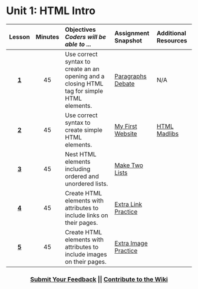 # Unit 1: HTML Intro
|Lesson|Minutes|Objectives <br> *Coders will be able to ...*|Assignment Snapshot|Additional Resources|
|:-------:|:-------:|:-------|:-------|:-------|
|[**1**](https://docs.google.com/presentation/d/1HzOopTuIW7pD7YcoOloa199e1A_aq3DbAlkx8pePZvA/edit?usp=sharing)|45| Use correct syntax to create an an opening and a closing HTML tag for simple HTML elements. |[Paragraphs Debate](https://bit.ly/u1l1assignment)|N/A|
|[**2**](https://docs.google.com/presentation/d/1wRO99vG8nxiCPqQ_zUtmuttX5FDvQBkBAmWkUn4OQAA/edit?usp=sharing)|45|Use correct syntax to create simple HTML elements. |[My First Website](bit.ly/u1l2assignment)|[HTML Madlibs](https://popcode.org/?gist=d80474fba512f1125127ace3120834ae)|
|[**3**](https://docs.google.com/presentation/d/1y6ToeKgovy-t439IlZ5Kb2Yk782SifwPEc33i7054AE/edit?usp=sharing)|45|Nest HTML elements including ordered and unordered lists.|[Make Two Lists](https://bit.ly/u1l3assignment)|
|[**4**](https://docs.google.com/presentation/d/1N-1PmHfFfOT6Ej0yNm0uXF3fpmJ43KJ9UIKKCP4E5Sg/edit?usp=sharing)|45| Create HTML elements with attributes to include links on their pages. |[Extra Link Practice](https://bit.ly/u1l4assignment)|
|[**5**](https://docs.google.com/presentation/d/1RNubqdVFKgW9v7VwAiVxnxFybtGBLv1Ks2dBecXqIfw/edit?usp=sharing)|45| Create HTML elements with attributes to include images on their pages. |[Extra Image Practice](https://bit.ly/u1l5assignment)|



 <h3 align="center"><a href="https://docs.google.com/forms/d/e/1FAIpQLSfx0wkLyw_jSOhWR2yY8GTR8TV2NXYZc40us7aPHnl9bO6WAQ/viewform">Submit Your Feedback</a> || <a href="https://github.com/ScriptEdcurriculum/curriculum17-18/wiki/1.-Foundations#unit-1-html">Contribute to the Wiki</a></h3> 
